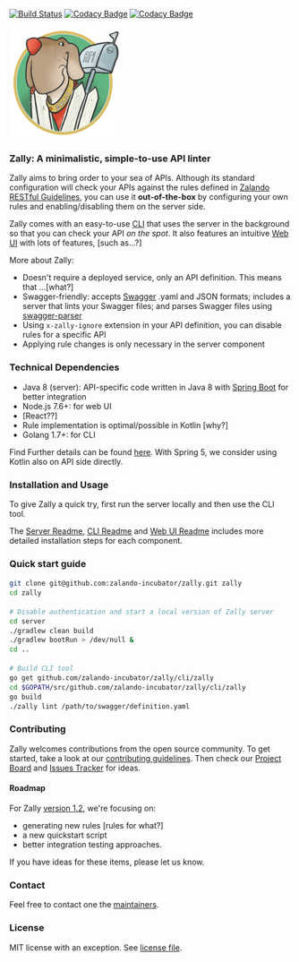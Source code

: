[![Build Status](https://travis-ci.org/zalando-incubator/zally.svg?branch=master)](https://travis-ci.org/zalando-incubator/zally)
[![Codacy Badge](https://api.codacy.com/project/badge/Grade/05a7515011504c06b1cb35ede27ac7d4)](https://www.codacy.com/app/zally/zally?utm_source=github.com&amp;utm_medium=referral&amp;utm_content=zalando-incubator/zally&amp;utm_campaign=Badge_Grade)
[![Codacy Badge](https://api.codacy.com/project/badge/Coverage/05a7515011504c06b1cb35ede27ac7d4)](https://www.codacy.com/app/zally/zally?utm_source=github.com&utm_medium=referral&utm_content=zalando-incubator/zally&utm_campaign=Badge_Coverage)

<img src="logo.png" width="200" height="200" />

### Zally: A minimalistic, simple-to-use API linter

Zally aims to bring order to your sea of APIs. Although its standard configuration will check your APIs against the rules defined in [Zalando RESTful Guidelines](http://zalando.github.io/restful-api-guidelines/), you can use it **out-of-the-box** by configuring your own rules and enabling/disabling them on the server side.

Zally comes with an easy-to-use [CLI](cli/README.md) that uses the server in the background so that you can check your API *on the spot*. It also features an intuitive [Web UI](web-ui/README.md) with lots of features, [such as...?]

More about Zally:
- Doesn't require a deployed service, only an API definition. This means that ...[what?]
- Swagger-friendly: accepts [Swagger](https://swagger.io) .yaml and JSON formats; includes a server that lints your Swagger files; and parses Swagger files using [swagger-parser](https://github.com/swagger-api/swagger-parser)
- Using `x-zally-ignore` extension in your API definition, you can disable rules for a specific API
- Applying rule changes is only necessary in the server component

### Technical Dependencies

- Java 8 (server): API-specific code written in Java 8 with [Spring Boot](https://github.com/spring-projects/spring-boot) for better integration
- Node.js 7.6+: for web UI
- [React??]
- Rule implementation is optimal/possible in Kotlin [why?]
- Golang 1.7+: for CLI

Find Further details can be found [here](https://github.com/zalando-incubator/zally/pull/65#issuecomment-269474831).
With Spring 5, we consider using Kotlin also on API side directly.

### Installation and Usage

To give Zally a quick try, first run the server locally and then use the CLI tool.

The [Server Readme](server/README.md), [CLI Readme](cli/README.md) and [Web UI Readme](web-ui/README.md) includes more detailed installation steps for each component.

### Quick start guide

```bash
git clone git@github.com:zalando-incubator/zally.git zally
cd zally

# Disable authentication and start a local version of Zally server
cd server
./gradlew clean build
./gradlew bootRun > /dev/null &
cd ..

# Build CLI tool
go get github.com/zalando-incubator/zally/cli/zally
cd $GOPATH/src/github.com/zalando-incubator/zally/cli/zally
go build
./zally lint /path/to/swagger/definition.yaml
```

### Contributing

Zally welcomes contributions from the open source community. To get started, take a look at our [contributing guidelines](CONTRIBUTING). Then check our [Project Board](https://github.com/zalando-incubator/zally/projects/1) and [Issues Tracker](https://github.com/zalando-incubator/zally/issues) for ideas. 

#### Roadmap
For Zally [version 1.2](https://github.com/zalando-incubator/zally/milestone/3), we're focusing on:
- generating new rules [rules for what?]
- a new quickstart script
- better integration testing approaches.

If you have ideas for these items, please let us know.

### Contact

Feel free to contact one the [maintainers](MAINTAINERS).


### License

MIT license with an exception. See [license file](LICENSE).
